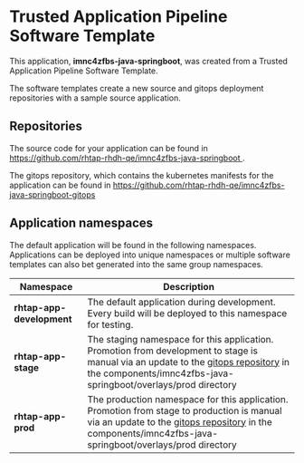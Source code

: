 # Trusted Application Pipeline Software Template

This application, **imnc4zfbs-java-springboot**, was created from a Trusted Application Pipeline Software Template.

The software templates create a new source and gitops deployment repositories with a sample source application. 

## Repositories

The source code for your application can be found in [https://github.com/rhtap-rhdh-qe/imnc4zfbs-java-springboot ](https://github.com/rhtap-rhdh-qe/imnc4zfbs-java-springboot ).
 
The gitops repository, which contains the kubernetes manifests for the application can be found in 
[https://github.com/rhtap-rhdh-qe/imnc4zfbs-java-springboot-gitops ](https://github.com/rhtap-rhdh-qe/imnc4zfbs-java-springboot-gitops ) 

## Application namespaces 

The default application will be found in the following namespaces. Applications can be deployed into unique namespaces or multiple software templates can also bet generated into the same group namespaces.  

|  Namespace   |  Description   |  
| -------- | -------- |   
| **rhtap-app-development** | The default application during development. Every build will be deployed to this namespace for testing. | 
| **rhtap-app-stage** | The staging namespace for this application. Promotion from development to stage is manual via an update to the [gitops repository](https://github.com/rhtap-rhdh-qe/imnc4zfbs-java-springboot-gitops ) in the components/imnc4zfbs-java-springboot/overlays/prod directory |  
| **rhtap-app-prod** | The production namespace for this application. Promotion from stage to production is manual via an update to the [gitops repository](https://github.com/rhtap-rhdh-qe/imnc4zfbs-java-springboot-gitops ) in the components/imnc4zfbs-java-springboot/overlays/prod directory | 